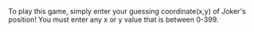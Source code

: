 To play this game, simply enter your guessing coordinate(x,y) of Joker's position! You must enter any x or y value that is between 0-399.

